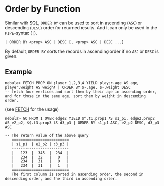 # Order by Function

Similar with SQL, `ORDER BY` can be used to sort in ascending (`ASC`) or descending (`DESC`) order for returned results.
And it can only be used in the `PIPE`-syntax (`|`).

```ngql
| ORDER BY <prop> ASC | DESC [, <prop> ASC | DESC ...]
```

By default, `ORDER BY` sorts the records in ascending order if no `ASC` or `DESC` is given.

## Example

```ngql
nebula> FETCH PROP ON player 1,2,3,4 YIELD player.age AS age, player.weight AS weight | ORDER BY $-.age, $-.weight DESC  
-- fetch four vertices and sort them by their age in ascending order, and for those in the same age, sort them by weight in descending order.
```

(see [FETCH](../4.statement-syntax/2.data-query-and-manipulation-statements/fetch-syntax.md) for the usage)

```ngql
nebula> GO FROM 1 OVER edge2 YIELD $^.t1.prop1 AS s1_p1, edge2.prop2 AS e2_p2, $$.t3.prop3 AS d3_p3 | ORDER BY s1_p1 ASC, e2_p2 DESC, d3_p3 ASC

-- The return value of the above query  
   ==========================
   | s1_p1  | e2_p2 | d3_p3 |
   --------------------------
   |   123  |  345  |  234  |
   |   234  |  32   |   0   |
   |   234  |  31   |   0   |
   |   234  |  31   |   1   |
   ==========================
   The first column is sorted in ascending order, the second in descending order, and the third in ascending order.
```

